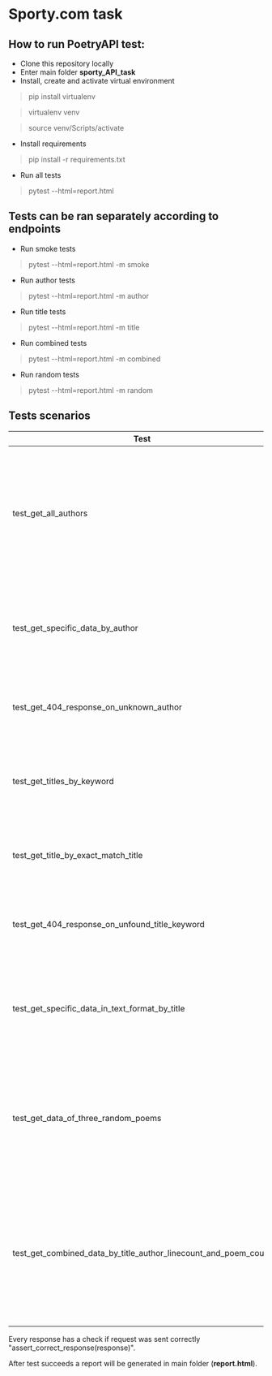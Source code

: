 # Sporty.com task

## How to run PoetryAPI test:

- Clone this repository locally
- Enter main folder **sporty_API_task**
- Install, create and activate virtual environment
> pip install virtualenv

> virtualenv venv

> source venv/Scripts/activate
- Install requirements
> pip install -r requirements.txt
- Run all tests
> pytest --html=report.html

## Tests can be ran separately according to endpoints
- Run smoke tests
> pytest --html=report.html -m smoke
- Run author tests
> pytest --html=report.html -m author
- Run title tests
> pytest --html=report.html -m title
- Run combined tests
> pytest --html=report.html -m combined
- Run random tests
> pytest --html=report.html -m random

## Tests scenarios
| Test | Verification |
| ------ | ------ |
| test_get_all_authors | check all authors expected count, check if expected authors exist in all authors, check if fake author not exist in all authors |
| test_get_specific_data_by_author | check if expected poem count is retrieved, check if one expected poem is in the reponse |
| test_get_404_response_on_unknown_author | check if received 404 not found for unknown author |
| test_get_titles_by_keyword | check expected title count, check if expected keyword exists in titles |
| test_get_title_by_exact_match_title | check is exact title returns only one title and check its value |
| test_get_404_response_on_unfound_title_keyword | check if unknown title does not exist and return 404 not found |
| test_get_specific_data_in_text_format_by_title | check if returned data is in text format and all expected values are in the response |
| test_get_data_of_three_random_poems | check if three elements are received, check if all poems are having the set fields (author, title, linecount) |
| test_get_combined_data_by_title_author_linecount_and_poem_count | check if combined endpoint returns correct data (correct expected title keyword, author, lines count and poem count |

Every response has a check if request was sent correctly "assert_correct_response(response)".

After test succeeds a report will be generated in main folder (**report.html**).
